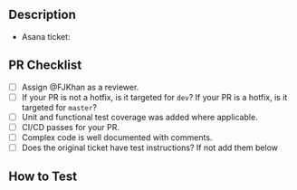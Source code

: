 ## Description

<!-- Describe your changes here -->

- Asana ticket:

## PR Checklist

<!-- Please validate your changes with the checklist below before marking for code review. -->

- [ ] Assign @FJKhan as a reviewer.
- [ ] If your PR is not a hotfix, is it targeted for `dev`? If your PR is a hotfix, is it targeted for `master`?
- [ ] Unit and functional test coverage was added where applicable.
- [ ] CI/CD passes for your PR.
- [ ] Complex code is well documented with comments.
- [ ] Does the original ticket have test instructions? If not add them below

## How to Test

<!-- Provide instructions for how to test/validate the changes. -->
